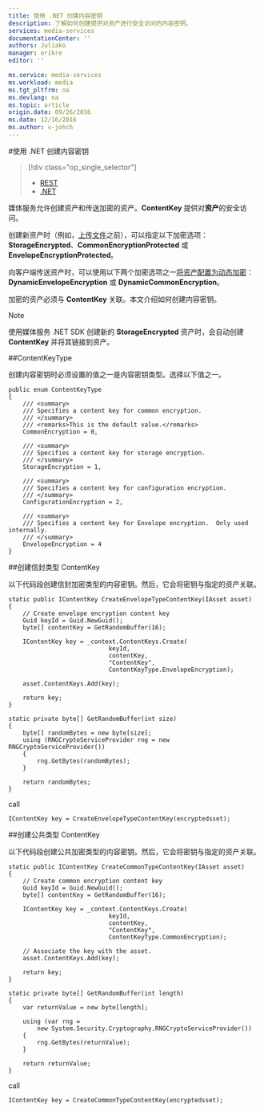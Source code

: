 ```yaml
---
title: 使用 .NET 创建内容密钥
description: 了解如何创建提供对资产进行安全访问的内容密钥。
services: media-services
documentationCenter: ''
authors: Juliako
manager: erikre
editor: ''

ms.service: media-services
ms.workload: media
ms.tgt_pltfrm: na
ms.devlang: na
ms.topic: article
origin.date: 09/26/2016
ms.date: 12/16/2016
ms.author: v-johch
---
```


#使用 .NET 创建内容密钥

> [!div class="op_single_selector"]
>- [REST](./media-services-rest-create-contentkey.md)
>- [.NET](./media-services-dotnet-create-contentkey.md)

媒体服务允许创建资产和传送加密的资产。**ContentKey** 提供对**资产**的安全访问。

创建新资产时（例如，[上传文件](./media-services-dotnet-upload-files.md)之前），可以指定以下加密选项：**StorageEncrypted**、**CommonEncryptionProtected** 或 **EnvelopeEncryptionProtected**。

向客户端传送资产时，可以使用以下两个加密选项之一[将资产配置为动态加密](./media-services-dotnet-configure-asset-delivery-policy.md)：**DynamicEnvelopeEncryption** 或 **DynamicCommonEncryption**。

加密的资产必须与 **ContentKey** 关联。本文介绍如何创建内容密钥。

>[!NOTE]
> 使用媒体服务 .NET SDK 创建新的 **StorageEncrypted** 资产时，会自动创建 **ContentKey** 并将其链接到资产。

##ContentKeyType

创建内容密钥时必须设置的值之一是内容密钥类型。选择以下值之一。

```
public enum ContentKeyType
{
    /// <summary>
    /// Specifies a content key for common encryption.
    /// </summary>
    /// <remarks>This is the default value.</remarks>
    CommonEncryption = 0,

    /// <summary>
    /// Specifies a content key for storage encryption.
    /// </summary>
    StorageEncryption = 1,

    /// <summary>
    /// Specifies a content key for configuration encryption.
    /// </summary>
    ConfigurationEncryption = 2,

    /// <summary>
    /// Specifies a content key for Envelope encryption.  Only used internally.
    /// </summary>
    EnvelopeEncryption = 4
}
```

##<a id="envelope_contentkey"></a>创建信封类型 ContentKey

以下代码段创建信封加密类型的内容密钥。然后，它会将密钥与指定的资产关联。

```
static public IContentKey CreateEnvelopeTypeContentKey(IAsset asset)
{
    // Create envelope encryption content key
    Guid keyId = Guid.NewGuid();
    byte[] contentKey = GetRandomBuffer(16);

    IContentKey key = _context.ContentKeys.Create(
                            keyId,
                            contentKey,
                            "ContentKey",
                            ContentKeyType.EnvelopeEncryption);

    asset.ContentKeys.Add(key);

    return key;
}

static private byte[] GetRandomBuffer(int size)
{
    byte[] randomBytes = new byte[size];
    using (RNGCryptoServiceProvider rng = new RNGCryptoServiceProvider())
    {
        rng.GetBytes(randomBytes);
    }

    return randomBytes;
}
```

call

```
IContentKey key = CreateEnvelopeTypeContentKey(encryptedsset);
```

##<a id="common_contentkey"></a>创建公共类型 ContentKey    

以下代码段创建公共加密类型的内容密钥。然后，它会将密钥与指定的资产关联。

```
static public IContentKey CreateCommonTypeContentKey(IAsset asset)
{
    // Create common encryption content key
    Guid keyId = Guid.NewGuid();
    byte[] contentKey = GetRandomBuffer(16);

    IContentKey key = _context.ContentKeys.Create(
                            keyId,
                            contentKey,
                            "ContentKey",
                            ContentKeyType.CommonEncryption);

    // Associate the key with the asset.
    asset.ContentKeys.Add(key);

    return key;
}

static private byte[] GetRandomBuffer(int length)
{
    var returnValue = new byte[length];

    using (var rng =
        new System.Security.Cryptography.RNGCryptoServiceProvider())
    {
        rng.GetBytes(returnValue);
    }

    return returnValue;
}
```
call

    IContentKey key = CreateCommonTypeContentKey(encryptedsset); 

<!---HONumber=Mooncake_Quality_Review_1202_2016-->